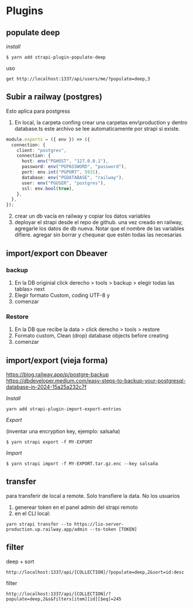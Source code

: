 # Plugins

## populate deep

_install_

```
$ yarn add strapi-plugin-populate-deep
```

uso

```
get http://localhost:1337/api/users/me/?populate=deep,3
```


## Subir a railway (postgres)

Esto aplica para postgress
1. En local, la carpeta confing crear una carpetas env\production y dentro database.ts
este archivo se lee automaticamente por strapi si existe.

```env/production/database.ts
module.exports = ({ env }) => ({
  connection: {
    client: "postgres",
    connection: {
      host: env("PGHOST", "127.0.0.1"),
      password: env("PGPASSWORD", "password"),
      port: env.int("PGPORT", 5931),
      database: env("PGDATABASE", "railway"),
      user: env("PGUSER", "postgres"),
      ssl: env.bool(true),
    },
  },
});

```
   
2. crear un db vacía en railway y copiar los datos variables
3. deployar el strapi desde el repo de github. una vez creado en railway, agregarle los datos de db nueva. Notar que el nombre de las variables difiere. agregar sin borrar y chequear que estén todas las necesarias
   
## import/export con Dbeaver

### backup
1. En la DB originial click derecho > tools > backup > elegir todas las tablas> next
2. Elegir formato Custom, coding UTF-8 y
3. comenzar
   
### Restore
1. En la DB que recibe la data > click derecho > tools > restore
2. Formato custom, Clean (drop) database objects before creating
3. comenzar


## import/export (vieja forma)

https://blog.railway.app/p/postgre-backup
https://dbdeveloper.medium.com/easy-steps-to-backup-your-postgresql-database-in-2024-15a25a232c7f

_Install_

```
yarn add strapi-plugin-import-export-entries
```

_Export_

(inventar una encryption key, ejemplo: salsaña)

```
$ yarn strapi export -f MY-EXPORT
```

_Import_

```
$ yarn strapi import -f MY-EXPORT.tar.gz.enc --key salsaña
```


## transfer
para transferir de local a remote. Solo transfiere la data. No los usuarios
1. generear token en el panel admin del strapi remoto
2. en el CLI local:

```
yarn strapi transfer --to https://lio-server-production.up.railway.app/admin --to-token [TOKEN]
```
   

## filter

deep + sort

```
http://localhost:1337/api/[COLLECTION]/?populate=deep,2&sort=id:desc
```

filter

```
http://localhost:1337/api/[COLLECTION]/?populate=deep,2&s&filters[item][id][$eq]=245
```

